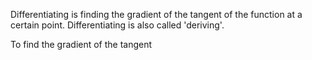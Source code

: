 Differentiating is finding the gradient of the tangent of the function at a certain point. 
Differentiating is also called 'deriving'.

To find the gradient of the tangent